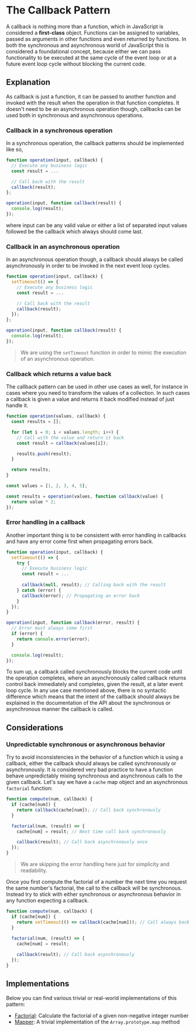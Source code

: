 # The Callback Pattern

A callback is nothing more than a function, which in JavaScript is considered a **first-class** object. Functions can be assigned to variables, passed as arguments in other functions and even returned by functions. In both the synchronous and asynchronous world of JavaScript this is considered a foundational concept, because either we can pass functionality to be executed at the same cycle of the event loop or at a future event loop cycle without blocking the current code.

## Explanation

As callback is just a function, it can be passed to another function and invoked with the result when the operation in that function completes. It doesn't need to be an asynchronous operation though, callbacks can be used both in synchronous and asynchronous operations.

### Callback in a synchronous operation

In a synchronous operation, the callback patterns should be implemented like so,

```javascript
function operation(input, callback) {
  // Execute any business logic
  const result = ...

  // Call back with the result
  callback(result);
};

operation(input, function callback(result) {
  console.log(result);
});
```

where input can be any valid value or either a list of separated input values followed be the callback which always should come last.

### Callback in an asynchronous operation

In an asynchronous operation though, a callback should always be called asynchronously in order to be invoked in the next event loop cycles.

```javascript
function operation(input, callback) {
  setTimeout(() => {
    // Execute any business logic
    const result = ...

    // Call back with the result
    callback(result);
  });
};

operation(input, function callback(result) {
  console.log(result);
});
```

> We are using the `setTimeout` function in order to mimic the execution of an asynchronous operation.

### Callback which returns a value back

The callback pattern can be used in other use cases as well, for instance in cases where you need to transform the values of a collection. In such cases a callback is given a value and returns it back modified instead of just handle it.

```javascript
function operation(values, callback) {
  const results = [];

  for (let i = 0; i < values.length; i++) {
    // Call with the value and return it back
    const result = callback(values[i]);

    results.push(result);
  }

  return results;
}

const values = [1, 2, 3, 4, 5];

const results = operation(values, function callback(value) {
  return value * 2;
});
```

### Error handling in a callback

Another important thing is to be consistent with error handling in callbacks and have any error come first when propagating errors back.

```javascript
function operation(input, callback) {
  setTimeout(() => {
    try {
      // Execute business logic
      const result = ...
      
      callback(null, result); // Calling back with the result
    } catch (error) {
      callback(error); // Propagating an error back
    }
  });
}

operation(input, function callback(error, result) {
  // Error must always come first
  if (error) {
    return console.error(error);
  }

  console.log(result);
});
```

To sum up, a callback called synchronously blocks the current code until the operation completes, where an asynchronously called callback returns control back immediately and completes, given the result, at a later event loop cycle. In any use case mentioned above, there is no syntactic difference which means that the intent of the callback should always be explained in the documentation of the API about the synchronous or asynchronous manner the callback is called.

## Considerations

### Unpredictable synchronous or asynchronous behavior

Try to avoid inconsistencies in the behavior of a function which is using a callback, either the callback should always be called synchronously or asynchronously. It is considered very bad practice to have a function behave unpredictably mixing synchronous and asynchronous calls to the given callback. Let's say we have a `cache` map object and an asynchronous `factorial` function:

```javascript
function compute(num, callback) {
  if (cache[num]) {
    return callback(cache[num]); // Call back synchronously
  }

  factorial(num, (result) => {
    cache[num] = result; // Next time call back synchronously

    callback(result); // Call back asynchronously once
  });
}
```

> We are skipping the error handling here just for simplicity and readability.

Once you first compute the factorial of a number the next time you request the same number's factorial, the call to the callback will be synchronous. Instead try to stick with either synchronous or asynchronous behavior in any function expecting a callback.

```javascript
function compute(num, callback) {
  if (cache[num]) {
    return setTimeout(() => callback(cache[num])); // Call always back asynchronously
  }
  
  factorial(num, (result) => {
    cache[num] = result;

    callback(result); // Call back asynchronously
  });
}
```

## Implementations

Below you can find various trivial or real-world implementations of this pattern:

* [Factorial](factorial.js): Calculate the factorial of a given non-negative integer number
* [Mapper](mapper.js): A trivial implementation of the `Array.prototype.map` method